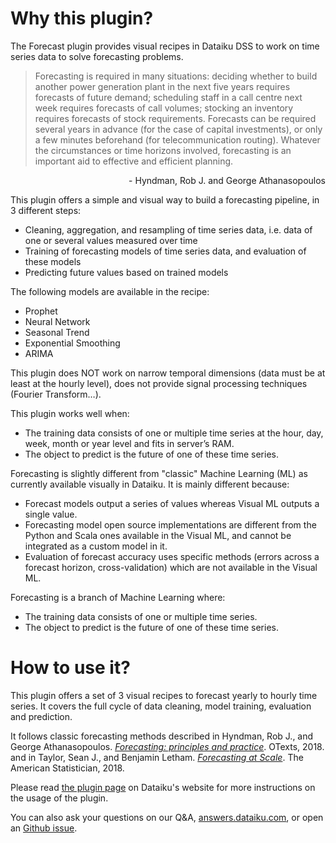 # Why this plugin?

The Forecast plugin provides visual recipes in Dataiku DSS to work on time series data to solve forecasting problems.

>Forecasting is required in many situations: deciding whether to build another power generation plant in the next five years requires forecasts of future demand; scheduling staff in a call centre next week requires forecasts of call volumes; stocking an inventory requires forecasts of stock requirements. Forecasts can be required several years in advance (for the case of capital investments), or only a few minutes beforehand (for telecommunication routing). Whatever the circumstances or time horizons involved, forecasting is an important aid to effective and efficient planning.
<p style="text-align: right"> - Hyndman, Rob J. and George Athanasopoulos</p>

This plugin offers a simple and visual way to build a forecasting pipeline, in 3 different steps:
- Cleaning, aggregation, and resampling of time series data, i.e. data of one or several values measured over time
- Training of forecasting models of time series data, and evaluation of these models
- Predicting future values based on trained models

The following models are available in the recipe:
- Prophet
- Neural Network
- Seasonal Trend
- Exponential Smoothing
- ARIMA

This plugin does NOT work on narrow temporal dimensions (data must be at least at the hourly level), does not provide signal processing techniques (Fourier Transform…).

This plugin works well when:
- The training data consists of one or multiple time series at the hour, day, week, month or year level and fits in server’s RAM.
- The object to predict is the future of one of these time series.

Forecasting is slightly different from "classic" Machine Learning (ML)  as currently available visually in Dataiku. It is mainly different because:
- Forecast models output a series of values whereas Visual ML outputs a single value.
- Forecasting model open source implementations are different from the Python and Scala ones available in the Visual ML, and cannot be integrated as a custom model in it.
- Evaluation of forecast accuracy uses specific methods (errors across a forecast horizon, cross-validation) which are not available in the Visual ML.

Forecasting is a branch of Machine Learning where:
- The training data consists of one or multiple time series.
- The object to predict is the future of one of these time series.

# How to use it?

This plugin offers a set of 3 visual recipes to forecast yearly to hourly time series.  It covers the full cycle of data cleaning, model training, evaluation and prediction. 

It follows classic forecasting methods described in Hyndman, Rob J., and George Athanasopoulos. *[Forecasting: principles and practice](https://otexts.org/fpp2)*. OTexts, 2018. and in Taylor, Sean J., and Benjamin Letham. *[Forecasting at Scale](https://doi.org/10.1080/00031305.2017.1380080)*. The American Statistician, 2018.

Please read [the plugin page](https://www.dataiku.com/plugins/) on Dataiku's website for more instructions on the usage of the plugin.

You can also ask your questions on our Q&A, [answers.dataiku.com](https://answers.dataiku.com), or open an [Github issue](https://github.com/dataiku/dataiku-contrib/issues).
